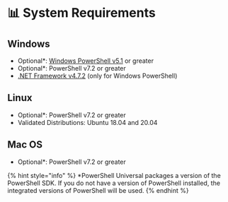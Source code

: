 # 📊 System Requirements

## Windows

* Optional\*: [Windows PowerShell v5.1](https://www.microsoft.com/en-us/download/details.aspx?id=54616) or greater
* Optional\*: PowerShell v7.2 or greater
* [.NET Framework v4.7.2](https://dotnet.microsoft.com/download/dotnet-framework/net472) (only for Windows PowerShell)

## Linux

* Optional\*: PowerShell v7.2 or greater
* Validated Distributions: Ubuntu 18.04 and 20.04

## Mac OS

* Optional\*: PowerShell v7.2 or greater

{% hint style="info" %}
\*PowerShell Universal packages a version of the PowerShell SDK. If you do not have a version of PowerShell installed, the integrated versions of PowerShell will be used.
{% endhint %}
